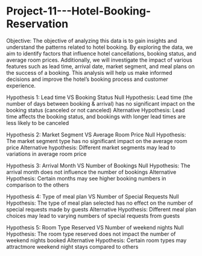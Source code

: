 # Project-11---Hotel-Booking-Reservation

Objective: The objective of analyzing this data is to gain insights and understand the patterns related to hotel booking. By exploring the data, we aim to identify factors that influence hotel cancellations, booking status, and average room prices. Additionally, we will investigate the impact of various features such as lead time, arrival date, market segment, and meal plans on the success of a booking. This analysis will help us make informed decisions and improve the hotel’s booking process and customer experience. 

Hypothesis 1: Lead time VS Booking Status
Null Hypothesis: Lead time (the number of days between booking & arrival) has no significant impact on the booking status (canceled or not canceled)
Alternative Hypothesis: Lead time affects the booking status, and bookings with longer lead times are less likely to be canceled

Hypothesis 2: Market Segment VS Average Room Price
Null Hypothesis: The market segment type has no significant impact on the average room price
Alternative hypothesis: Different market segments may lead to variations in average room price

Hypothesis 3: Arrival Month VS Number of Bookings
Null Hypothesis: The arrival month does not influence the number of bookings
Alternative Hypothesis: Certain months may see higher booking numbers in comparison to the others

Hypothesis 4: Type of meal plan VS Number of Special Requests
Null Hypothesis: The type of meal plan selected has no effect on the number of special requests made by guests
Alternative Hypothesis: Different meal plan choices may lead to varying numbers of special requests from guests

Hypothesis 5: Room Type Reserved VS Number of weekend nights
Null Hypothesis: The room type reserved does not impact the number of weekend nights booked
Alternative Hypothesis: Certain room types may attractmore weekend night stays compared to others

